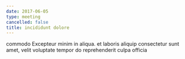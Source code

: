 ```yaml
---
date: 2017-06-05
type: meeting
cancelled: false
title: incididunt dolore
---
```

commodo Excepteur minim in aliqua. et laboris aliquip consectetur sunt amet, velit voluptate tempor do reprehenderit culpa officia